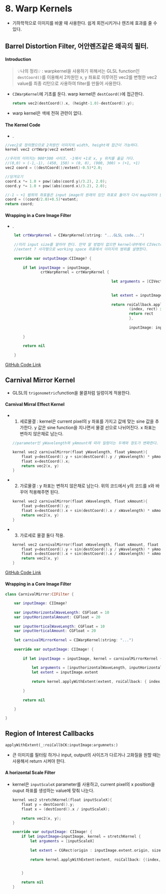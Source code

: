 # 8. Warp Kernels
- 기하학적으로 이미지를 바꿀 때 사용한다. 쉽게 회전시키거나 렌즈에 효과를 줄 수 있다.

## Barrel Distortion Filter, 어안렌즈같은 왜곡의 필터.
#### Introduction
> 💡나의 정리💡 : warpkernel을 사용하기 위해서는 GLSL function인 `destCoord()`를 이용해서 2차원인 x, y 좌표로 이루어진 vec2를 변형한 vec2 value를 최종 리턴으로 사용하여 filter를 만들어 사용한다.

- `CIWarpKernel`에 기초를 둔다. warp kernel은 `destCoord()`에 접근한다.
	```swift
	return vec2(destCoord().x, (height-1.0)-destCoord().y);
	```
- warp kernel은 색에 전혀 관련이 없다.

#### The Kernel Code
- .

```swift
//vec2로 정의했으므로 2차원인 이미지의 width, height에 접근이 가능하다.
kernel vec2 crtWarp(vec2 extent)

//우리의 이미지는 900*300 사이즈. -1에서 +1로 x, y 위치를 옮길 거다.
//(0,0) > (-1,-1), (450, 150) > (0, 0), (900, 300) > (+1, +1)
vec2 coord = ((destCoord()/extent)-0.5)*2.0;

//당겨오기
coord.x *= 1.0 + pow((abs(coord.y)/3.2), 2.0);
coord.y *= 1.0 + pow((abs(coord.x)/3.2), 2.0);

//-1 ~ +1 범위의 좌표들은 input image의 원래의 있던 좌표로 돌아가 다시 map되어야 한다.
coord = ((coord/2.0)+0.5)*extent;
return coord;
```

#### Wrapping in a Core Image Filter
- .

```swift
	let crtWarpKernel = CIWarpKernel(string: "...GLSL code...")
	
	//미리 input size를 알아야 한다. 만약 알 방법이 없으면 kernel내부에서 CIVector를 만들어서 사용한다.
	//extent ? 사각형으로 working space 좌표에서 이미지의 범위를 설명한다.
	
	override var outputImage:CIImage? {
		
		if let inputImage = inputImage,
				crtWarpKernel = crtWarpKernel {
				
												let arguments = [CIVector(x: inputImage.extent.size.width,
																		y: inputImage.extent.size.height)]
												
												let extent = inputImage.extent
												
												return roiCallback.applyWithExtent(extent, roiCallback: {
														(index, rect) in
														return rect
														},
														
														inputImage: inputImage, arguments:arguments)
		
		}
		
		return nil
	
	}
```
[GitHub Code Link](https://github.com/FlexMonkey/CoreImageCathodeRayTube)

## Carnival Mirror Kernel
- GLSL의 `trigonometric`function을 물결처럼 일렁이게 적용한다.

#### Carnival Mirral Effect Kernel
- 1) 세로물결 :  kernel은 current pixel의 y 좌표를 가지고 값에 맞는 sine 값을 추가한다. y 값은 sine function을 지나면서 물결 선으로 나뉘어진다. x 좌표는 변하지 않은채로 남는다.

	```swift
	//parameter인 yWavelength와 yAmount에 따라 일렁이는 두께와 정도가 변화한다.
	
	kernel vec2 carnivalMirror(float yWavelength, float yAmount){
		float y=destCoord().y + sin(destCoord().y / yWavelength) * yAmount
		float x=destCoord().x;
		return vec2(x, y)
	}
	```
- 2) 가로물결 : y 좌표는 변하지 않은채로 남는다. 위의 코드에서 y의 코드를 x와 바꾸어 적용해주면 된다.

	```swift	
	kernel vec2 carnivalMirror(float xWavelength, float xAmount){
		float y=destCoord().y; 
		float x=destCoord().x + sin(destCoord().x / xWavelength) * xAmount
		return vec2(x, y)
	}
	```
- 3) 가로세로 물결 둘다 적용.

	```swift	
	kernel vec2 carnivalMirror(float xWavelength, float xAmount, float yWavelength, float yAmount){
		float y=destCoord().y + sin(destCoord().y / yWavelength) * yAmount
		float x=destCoord().x + sin(destCoord().x / xWavelength) * xAmount
		return vec2(x, y)
	}
	```	
	
[GitHub Code Link](https://github.com/FlexMonkey/Filterpedia/blob/master/Filterpedia/customFilters/CarnivalMirror.swift)

#### Wrapping in a Core Image Filter
```swift
class CarnivalMirror:CIFilter {

	var inputImage: CIImage?
	
	var inputHorizontalWaveLength: CGFloat = 10
	var inputHorizontalAmount: CGFloat = 20
	
	var inputVerticalWaveLength: CGFloat = 10
	var inputVerticalAmount: CGFloat = 20
	
	let carnivalMirrorKernel = CIWarpKernel(string: "...")
	
	override var outputImage: CIImage! {
		
		if let inputImage = inputImage, kernel = carnivalMirrorKernel {
			
			let arguments = [inputhorizontalWaveLength, inputHorizontalAmount, inputVerticalWaveLength, inputVerticalAmount]
			let extent = inputImage.extent
			
			return kernel.applyWithExtent(extent, roiCallback: { index, rect) in return rect }, inputImage: inputImage, arguments: arguments0
			
		}
		
		return nil
	
	}

}
```

## Region of Interest Callbacks
`applyWithExtent(_:roiCallbCK:inputImage:argumnets:)`

- 큰 이미지를 필터링 하거나 input, output의 사이즈가 다르거나 고화질을 원할 때는 사용해서 return 시켜야 한다.

#### A horizontal Scale Filter
- kernel은 `inputScaleX` parameter를 사용하고, current pixel의 x position을 ouput 좌표를 생성하는 value에 맞춰 나눈다.

	```swift
	kernel vec2 stretchKernel(float inputScaleX){
		float y = destCoord().y;
		float x = (destCoord().x / inputScaleX);
		
		return vec2(x, y);
	}
	
	override var outputImage: CIImage! {
		if let inputImage=inputImage, kernel = stretchKernel {
			let arguments = [inputScaleX]
			
			let extent = CGRect(origin : inputImage.extent.origin, size: CGSize(width: inputImage.extent.widht * inputScaleX, height: inputImage.extent.height))
			
			return kernel.applyWithExtent(extent, roiCallback: {(index, rect) in return rect}, inputImage: inputImage, arguments: arguments) 
			

		}
		
		return nil
	}
	```